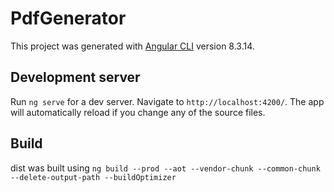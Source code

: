 # PdfGenerator

This project was generated with [Angular CLI](https://github.com/angular/angular-cli) version 8.3.14.

## Development server

Run `ng serve` for a dev server. Navigate to `http://localhost:4200/`. The app will automatically reload if you change any of the source files.

## Build

dist was built using `ng build --prod --aot --vendor-chunk --common-chunk --delete-output-path --buildOptimizer`
